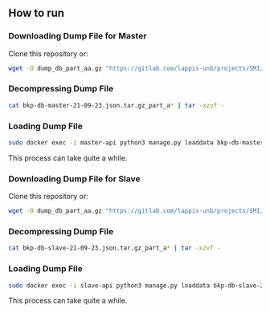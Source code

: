 ## How to run

### Downloading Dump File for Master

Clone this repository or:

```bash
wget -O dump_db_part_aa.gz "https://gitlab.com/lappis-unb/projects/SMI/sige-dump-devel/-/raw/master/bkp-db-master-21-09-23.json.tar.gz_part_{aa,ab}?inline=false"
```

### Decompressing Dump File

```bash
cat bkp-db-master-21-09-23.json.tar.gz_part_a* | tar -xzvf -
```

### Loading Dump File

```bash
sudo docker exec -i master-api python3 manage.py loaddata bkp-db-master-21-09-23.json
```

This process can take quite a while.


### Downloading Dump File for Slave

Clone this repository or:

```bash
wget -O dump_db_part_aa.gz "https://gitlab.com/lappis-unb/projects/SMI/sige-dump-devel/-/raw/master/bkp-db-slave-21-09-23.json.tar.gz_part_{aa,ab}?inline=false"
```

### Decompressing Dump File

```bash
cat bkp-db-slave-21-09-23.json.tar.gz_part_a* | tar -xzvf -
```

### Loading Dump File

```bash
sudo docker exec -i slave-api python3 manage.py loaddata bkp-db-slave-21-09-23.json
```

This process can take quite a while.